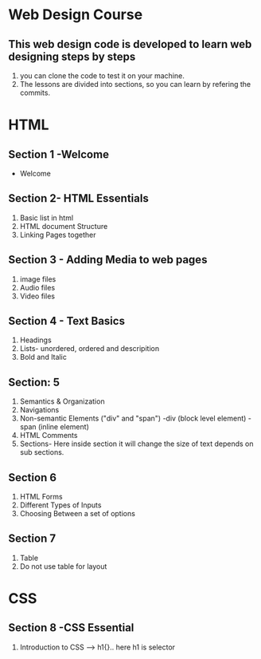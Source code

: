 # Web Design Course

## This web design code is developed to learn web designing steps by steps

1. you can clone the code to test it on your machine.
2. The lessons are divided into sections, so you can learn by refering the commits.

# HTML

## Section 1 -Welcome
- Welcome

## Section 2- HTML Essentials

1. Basic list in html
2. HTML document Structure
3. Linking Pages together

## Section 3 - Adding Media to web pages
 1. image files
 2. Audio files
 3. Video files

 ## Section 4 - Text Basics
 1. Headings
 2. Lists- unordered, ordered and descripition 
 3. Bold and Italic

 ## Section: 5
 1. Semantics & Organization
 2. Navigations
 3. Non-semantic Elements ("div" and "span")
    -div (block level element)
    -span (inline element)
 4. HTML Comments
 5. Sections- Here inside section it will change the size of text depends on sub sections.

 ## Section 6
 1. HTML Forms
 2. Different Types of Inputs
 3. Choosing Between a set of options

 ## Section 7
 1. Table
 2. Do not use table for layout

# CSS

## Section 8 -CSS Essential
1. Introduction to CSS --> h1{}.. here h1 is selector
